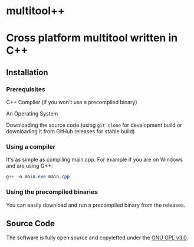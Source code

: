 # multitool++

# Cross platform multitool written in C++

## Installation

### Prerequisites
C++ Compiler (if you won't use a precompiled binary)

An Operating System

Downloading the source code (using `git clone` for development build or downloading it from GitHub releases for stable build)

### Using a compiler
It's as simple as compiling main.cpp. For example if you are on Windows and are using G++:
```powershell
g++ -o main.exe main.cpp
```
### Using the precompiled binaries
You can easily download and run a precompiled binary from the releases.

## Source Code
The software is fully open source and copylefted under the [GNU GPL v3.0](./LICENSE).
